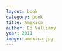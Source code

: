 ```yaml
---
layout: book
category: book
title: Amexica
author: Ed Vulliamy
year: 2011
image: amexica.jpg
---
```

